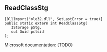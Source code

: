 ## ReadClassStg

```
[DllImport("ole32.dll", SetLastError = true)]
public static extern int ReadClassStg(
   IStorage pStg,
   out Guid pclsid
);
```

Microsoft documentation: (TODO)
